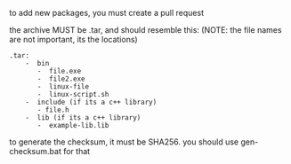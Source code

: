 to add new packages, you must create a pull request

the archive MUST be .tar, and should resemble this: (NOTE: the file names are not important, its the locations)
```
.tar:
    -  bin
       -  file.exe
       -  file2.exe
       -  linux-file
       -  linux-script.sh
    -  include (if its a c++ library)
       - file.h
    -  lib (if its a c++ library)
       -  example-lib.lib
```
to generate the checksum, it must be SHA256. you should use gen-checksum.bat for that
